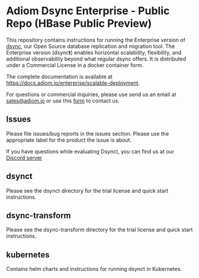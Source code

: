 # Adiom Dsync Enterprise - Public Repo (HBase Public Preview)

This repository contains instructions for running the Enterprise version of [dsync](https://github.com/adiom-data/dsync/), our Open Source database replication and migration tool. The Enterprise version (dsync**t**) enables horizontal scalability, flexibility, and additional observability beyond what regular dsync offers. It is distributed under a Commercial License in a docker container form. 

The complete documentation is available at https://docs.adiom.io/enterprise/scalable-deployment.

For questions or commercial inquiries, please use send us an email at sales@adiom.io or use this [form](https://www.adiom.io/contact) to contact us.

## Issues
Please file issues/bug reports in the issues section. Please use the appropriate label for the product the issue is about.

If you have questions while evaluating Dsynct, you can find us at our [Discord server](https://discord.gg/r4xzVfMQeU)

## dsynct
Please see the dsynct directory for the trial license and quick start instructions.

## dsync-transform
Please see the dsync-transform directory for the trial license and quick start instructions.

## kubernetes
Contains helm charts and instructions for running dsynct in Kubernetes.
